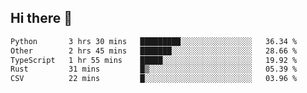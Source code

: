 ## Hi there 👋

<!--
**whirlun/whirlun** is a ✨ _special_ ✨ repository because its `README.md` (this file) appears on your GitHub profile.

Here are some ideas to get you started:

- 🔭 I’m currently working on ...
- 🌱 I’m currently learning ...
- 👯 I’m looking to collaborate on ...
- 🤔 I’m looking for help with ...
- 💬 Ask me about ...
- 📫 How to reach me: ...
- 😄 Pronouns: ...
- ⚡ Fun fact: ...
-->
<!--START_SECTION:waka-->

```txt
Python       3 hrs 30 mins   █████████░░░░░░░░░░░░░░░░   36.34 %
Other        2 hrs 45 mins   ███████░░░░░░░░░░░░░░░░░░   28.66 %
TypeScript   1 hr 55 mins    █████░░░░░░░░░░░░░░░░░░░░   19.92 %
Rust         31 mins         █▒░░░░░░░░░░░░░░░░░░░░░░░   05.39 %
CSV          22 mins         █░░░░░░░░░░░░░░░░░░░░░░░░   03.96 %
```

<!--END_SECTION:waka-->
